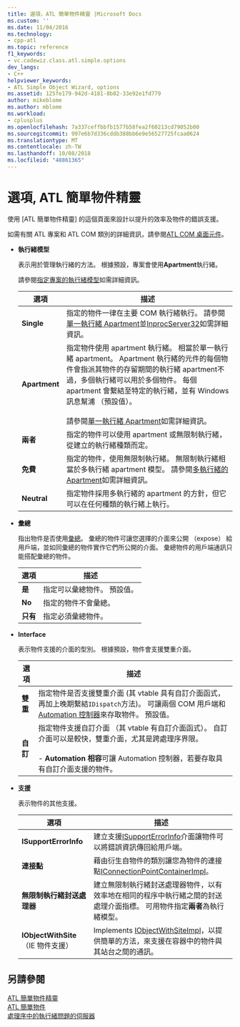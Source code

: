 ```yaml
---
title: 選項，ATL 簡單物件精靈 |Microsoft Docs
ms.custom: ''
ms.date: 11/04/2016
ms.technology:
- cpp-atl
ms.topic: reference
f1_keywords:
- vc.codewiz.class.atl.simple.options
dev_langs:
- C++
helpviewer_keywords:
- ATL Simple Object Wizard, options
ms.assetid: 125fe179-942d-4181-8b82-33e92e1fd779
author: mikeblome
ms.author: mblome
ms.workload:
- cplusplus
ms.openlocfilehash: 7a337ceffbbfb1577b58fea2f60213cd79052b00
ms.sourcegitcommit: 997e6b7d336cddb388bb6e9e56527725fcaa0624
ms.translationtype: MT
ms.contentlocale: zh-TW
ms.lasthandoff: 10/08/2018
ms.locfileid: "48861365"
---
```

# <a name="options-atl-simple-object-wizard"></a>選項, ATL 簡單物件精靈

使用 [ATL 簡單物件精靈] 的這個頁面來設計以提升的效率及物件的錯誤支援。

如需有關 ATL 專案和 ATL COM 類別的詳細資訊，請參閱[ATL COM 桌面元件](../../atl/atl-com-desktop-components.md)。

- **執行緒模型**

   表示用於管理執行緒的方法。 根據預設，專案會使用**Apartment**執行緒。

   請參閱[指定專案的執行緒模型](../../atl/specifying-the-threading-model-for-a-project-atl.md)如需詳細資訊。

   |選項|描述|
   |------------|-----------------|
   |**Single**|指定的物件一律在主要 COM 執行緒執行。 請參閱[單一執行緒 Apartment](/windows/desktop/com/single-threaded-apartments)並[InprocServer32](/windows/desktop/com/inprocserver32)如需詳細資訊。|
   |**Apartment**|指定物件使用 apartment 執行緒。 相當於單一執行緒 apartment。 Apartment 執行緒的元件的每個物件會指派其物件的存留期間的執行緒 apartment不過，多個執行緒可以用於多個物件。 每個 apartment 會繫結至特定的執行緒，並有 Windows 訊息幫浦 （預設值）。<br /><br /> 請參閱[單一執行緒 Apartment](/windows/desktop/com/single-threaded-apartments)如需詳細資訊。|
   |**兩者**|指定的物件可以使用 apartment 或無限制執行緒，從建立的執行緒種類而定。|
   |**免費**|指定的物件，使用無限制執行緒。 無限制執行緒相當於多執行緒 apartment 模型。 請參閱[多執行緒的 Apartment](/windows/desktop/com/multithreaded-apartments)如需詳細資訊。|
   |**Neutral**|指定物件採用多執行緒的 apartment 的方針，但它可以在任何種類的執行緒上執行。|

- **彙總**

   指出物件是否使用[彙總](/windows/desktop/com/aggregation)。 彙總的物件可讓您選擇的介面來公開 （expose） 給用戶端，並如同彙總的物件實作它們所公開的介面。 彙總物件的用戶端通訊只能搭配彙總的物件。

   |選項|描述|
   |------------|-----------------|
   |**是**|指定可以彙總物件。 預設值。|
   |**No**|指定的物件不會彙總。|
   |**只有**|指定必須彙總物件。|

- **Interface**

   表示物件支援的介面的型別。 根據預設，物件會支援雙重介面。

   |選項|描述|
   |------------|-----------------|
   |**雙重**|指定物件是否支援雙重介面 (其 vtable 具有自訂介面函式，再加上晚期繫結`IDispatch`方法)。 可讓兩個 COM 用戶端和[Automation 控制器](../../mfc/automation-clients.md)來存取物件。 預設值。|
   |**自訂**|指定物件支援自訂介面 （其 vtable 有自訂介面函式）。 自訂介面可以是較快，雙重介面，尤其是跨處理序界限。<br /><br /> - **Automation 相容**可讓 Automation 控制器，若要存取具有自訂介面支援的物件。|

- **支援**

   表示物件的其他支援。

   |選項|描述|
   |------------|-----------------|
   |**ISupportErrorInfo**|建立支援[ISupportErrorInfo](../../atl/reference/isupporterrorinfoimpl-class.md)介面讓物件可以將錯誤資訊傳回給用戶端。|
   |**連接點**|藉由衍生自物件的類別讓您為物件的連接點[IConnectionPointContainerImpl](../../atl/reference/iconnectionpointcontainerimpl-class.md)。|
   |**無限制執行緒封送處理器**|建立無限制執行緒封送處理器物件，以有效率地在相同的程序中執行緒之間的封送處理介面指標。 可用物件指定**兩者**為執行緒模型。|
   |**IObjectWithSite** （IE 物件支援）|Implements [IObjectWithSiteImpl](../../atl/reference/iobjectwithsiteimpl-class.md)，以提供簡單的方法，來支援在容器中的物件與其站台之間的通訊。|

## <a name="see-also"></a>另請參閱

[ATL 簡單物件精靈](../../atl/reference/atl-simple-object-wizard.md)<br/>
[ATL 簡單物件](../../atl/reference/adding-an-atl-simple-object.md)<br/>
[處理序中的執行緒問題的伺服器](/windows/desktop/com/in-process-server-threading-issues)

